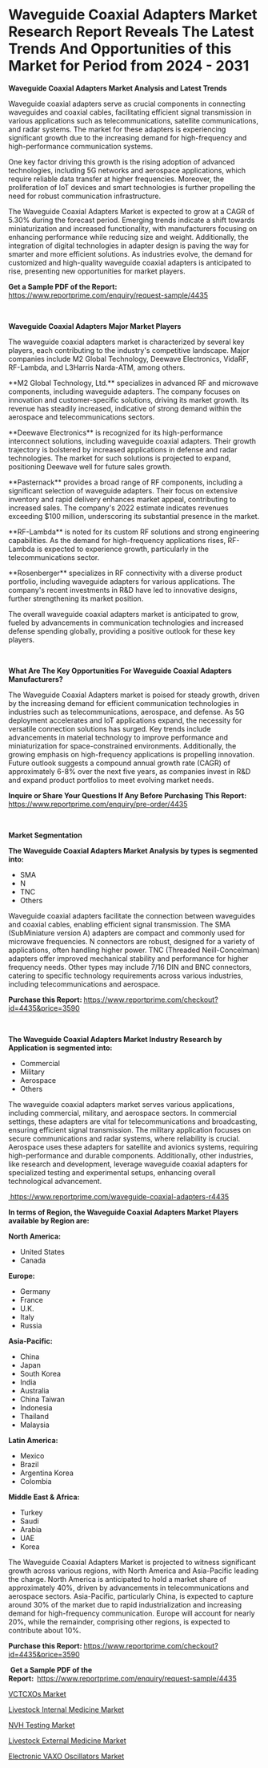<p><h1>Waveguide Coaxial Adapters Market Research Report Reveals The Latest Trends And Opportunities of this Market for Period from 2024 - 2031</h1></p><p><strong>Waveguide Coaxial Adapters Market Analysis and Latest Trends</strong></p>
<p><p>Waveguide coaxial adapters serve as crucial components in connecting waveguides and coaxial cables, facilitating efficient signal transmission in various applications such as telecommunications, satellite communications, and radar systems. The market for these adapters is experiencing significant growth due to the increasing demand for high-frequency and high-performance communication systems.</p><p>One key factor driving this growth is the rising adoption of advanced technologies, including 5G networks and aerospace applications, which require reliable data transfer at higher frequencies. Moreover, the proliferation of IoT devices and smart technologies is further propelling the need for robust communication infrastructure.</p><p>The Waveguide Coaxial Adapters Market is expected to grow at a CAGR of 5.30% during the forecast period. Emerging trends indicate a shift towards miniaturization and increased functionality, with manufacturers focusing on enhancing performance while reducing size and weight. Additionally, the integration of digital technologies in adapter design is paving the way for smarter and more efficient solutions. As industries evolve, the demand for customized and high-quality waveguide coaxial adapters is anticipated to rise, presenting new opportunities for market players.</p></p>
<p><strong>Get a Sample PDF of the Report:&nbsp;</strong> <a href="https://www.reportprime.com/enquiry/request-sample/4435">https://www.reportprime.com/enquiry/request-sample/4435</a></p>
<p>&nbsp;</p>
<p><strong>Waveguide Coaxial Adapters Major Market Players</strong></p>
<p><p>The waveguide coaxial adapters market is characterized by several key players, each contributing to the industry's competitive landscape. Major companies include M2 Global Technology, Deewave Electronics, VidaRF, RF-Lambda, and L3Harris Narda-ATM, among others.</p><p>**M2 Global Technology, Ltd.** specializes in advanced RF and microwave components, including waveguide adapters. The company focuses on innovation and customer-specific solutions, driving its market growth. Its revenue has steadily increased, indicative of strong demand within the aerospace and telecommunications sectors.</p><p>**Deewave Electronics** is recognized for its high-performance interconnect solutions, including waveguide coaxial adapters. Their growth trajectory is bolstered by increased applications in defense and radar technologies. The market for such solutions is projected to expand, positioning Deewave well for future sales growth.</p><p>**Pasternack** provides a broad range of RF components, including a significant selection of waveguide adapters. Their focus on extensive inventory and rapid delivery enhances market appeal, contributing to increased sales. The company's 2022 estimate indicates revenues exceeding $100 million, underscoring its substantial presence in the market.</p><p>**RF-Lambda** is noted for its custom RF solutions and strong engineering capabilities. As the demand for high-frequency applications rises, RF-Lambda is expected to experience growth, particularly in the telecommunications sector.</p><p>**Rosenberger** specializes in RF connectivity with a diverse product portfolio, including waveguide adapters for various applications. The company's recent investments in R&D have led to innovative designs, further strengthening its market position.</p><p>The overall waveguide coaxial adapters market is anticipated to grow, fueled by advancements in communication technologies and increased defense spending globally, providing a positive outlook for these key players.</p></p>
<p>&nbsp;</p>
<p><strong>What Are The Key Opportunities For Waveguide Coaxial Adapters Manufacturers?</strong></p>
<p><p>The Waveguide Coaxial Adapters market is poised for steady growth, driven by the increasing demand for efficient communication technologies in industries such as telecommunications, aerospace, and defense. As 5G deployment accelerates and IoT applications expand, the necessity for versatile connection solutions has surged. Key trends include advancements in material technology to improve performance and miniaturization for space-constrained environments. Additionally, the growing emphasis on high-frequency applications is propelling innovation. Future outlook suggests a compound annual growth rate (CAGR) of approximately 6-8% over the next five years, as companies invest in R&D and expand product portfolios to meet evolving market needs.</p></p>
<p><strong>Inquire or Share Your Questions If Any Before Purchasing This Report:</strong> <a href="https://www.reportprime.com/enquiry/pre-order/4435">https://www.reportprime.com/enquiry/pre-order/4435</a></p>
<p>&nbsp;</p>
<p><strong>Market Segmentation</strong></p>
<p><strong>The Waveguide Coaxial Adapters Market Analysis by types is segmented into:</strong></p>
<p><ul><li>SMA</li><li>N</li><li>TNC</li><li>Others</li></ul></p>
<p><p>Waveguide coaxial adapters facilitate the connection between waveguides and coaxial cables, enabling efficient signal transmission. The SMA (SubMiniature version A) adapters are compact and commonly used for microwave frequencies. N connectors are robust, designed for a variety of applications, often handling higher power. TNC (Threaded Neill-Concelman) adapters offer improved mechanical stability and performance for higher frequency needs. Other types may include 7/16 DIN and BNC connectors, catering to specific technology requirements across various industries, including telecommunications and aerospace.</p></p>
<p><strong>Purchase this Report:&nbsp;</strong><a href="https://www.reportprime.com/checkout?id=4435&price=3590">https://www.reportprime.com/checkout?id=4435&price=3590</a></p>
<p>&nbsp;</p>
<p><strong>The Waveguide Coaxial Adapters Market Industry Research by Application is segmented into:</strong></p>
<p><ul><li>Commercial</li><li>Military</li><li>Aerospace</li><li>Others</li></ul></p>
<p><p>The waveguide coaxial adapters market serves various applications, including commercial, military, and aerospace sectors. In commercial settings, these adapters are vital for telecommunications and broadcasting, ensuring efficient signal transmission. The military application focuses on secure communications and radar systems, where reliability is crucial. Aerospace uses these adapters for satellite and avionics systems, requiring high-performance and durable components. Additionally, other industries, like research and development, leverage waveguide coaxial adapters for specialized testing and experimental setups, enhancing overall technological advancement.</p></p>
<p><a href="https://www.reportprime.com/waveguide-coaxial-adapters-r4435">&nbsp;https://www.reportprime.com/waveguide-coaxial-adapters-r4435</a></p>
<p><strong>In terms of Region, the Waveguide Coaxial Adapters Market Players available by Region are:</strong></p>
<p>
    <p> <strong> North America: </strong>
        <ul>
            <li>United States</li>
            <li>Canada</li>
        </ul>
        </p> 
    <p> <strong> Europe: </strong>
        <ul>
            <li>Germany</li>
            <li>France</li>
            <li>U.K.</li>
            <li>Italy</li>
            <li>Russia</li>
        </ul>
        </p> 
    <p> <strong> Asia-Pacific: </strong>
        <ul>
            <li>China</li>
            <li>Japan</li>
            <li>South Korea</li>
            <li>India</li>
            <li>Australia</li>
            <li>China Taiwan</li>
            <li>Indonesia</li>
            <li>Thailand</li>
            <li>Malaysia</li>
        </ul>
        </p> 
    <p> <strong> Latin America: </strong>
        <ul>
            <li>Mexico</li>
            <li>Brazil</li>
            <li>Argentina Korea</li>
            <li>Colombia</li>
        </ul>
        </p> 
    <p> <strong> Middle East & Africa: </strong>
        <ul>
            <li>Turkey</li>
            <li>Saudi</li>
            <li>Arabia</li>
            <li>UAE</li>
            <li>Korea</li>
        </ul>
    </p>
    </p>
<p><p>The Waveguide Coaxial Adapters Market is projected to witness significant growth across various regions, with North America and Asia-Pacific leading the charge. North America is anticipated to hold a market share of approximately 40%, driven by advancements in telecommunications and aerospace sectors. Asia-Pacific, particularly China, is expected to capture around 30% of the market due to rapid industrialization and increasing demand for high-frequency communication. Europe will account for nearly 20%, while the remainder, comprising other regions, is expected to contribute about 10%.</p></p>
<p><strong>Purchase this Report: </strong><a href="https://www.reportprime.com/checkout?id=4435&price=3590">https://www.reportprime.com/checkout?id=4435&price=3590</a></p>
<p>&nbsp;<strong>Get a Sample PDF of the Report:&nbsp;&nbsp;</strong><a href="https://www.reportprime.com/enquiry/request-sample/4435">https://www.reportprime.com/enquiry/request-sample/4435</a></p>
<p><strong></strong></p>
<p><p><a href="https://github.com/NargisHussain75/Market-Research-Report-List-1/blob/main/vctcxos-market.md">VCTCXOs Market</a></p><p><a href="https://issuu.com/reportprime-2/docs/livestock-internal-medicine-market-_e9b84aad798540">Livestock Internal Medicine Market</a></p><p><a href="https://www.linkedin.com/pulse/nvh-testing-market-investigation-industry-evolution-9pjec?trackingId=wHnFk5JKRPqkLJIVNNgrCw%3D%3D">NVH Testing Market</a></p><p><a href="https://issuu.com/reportprime-2/docs/livestock-external-medicine-market-_fb463d2a910512">Livestock External Medicine Market</a></p><p><a href="https://github.com/FlorianWolf90/Market-Research-Report-List-1/blob/main/electronic-vaxo-oscillators-market.md">Electronic VAXO Oscillators Market</a></p></p>